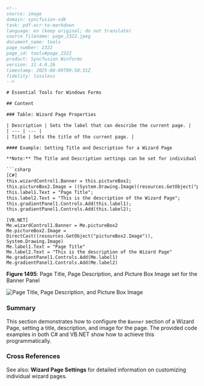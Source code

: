 ```html
<!-- 
source: image
domain: syncfusion-sdk
task: pdf-ocr-to-markdown
language: en (keep original; do not translate)
source_filename: page_2322.jpeg
document_name: tools
page_number: 2322
page_id: tools#page_2322
product: Syncfusion Winforms
version: 11.4.0.26
timestamp: 2025-08-09T09:50:31Z
fidelity: lossless
-->

# Essential Tools for Windows Forms

## Content

### Table: Wizard Page Properties

| Description | Sets the label that can describe the current page. |
| --- | --- |
| Title | Sets the title of the current page. |

#### Example: Setting Title and Description for a Wizard Page

**Note:** The Title and Description settings can be set for individual Wizard Pages using `WizardPage.Title` and `WizardPage.Description` properties respectively. See **Wizard Page Settings**.

```csharp
[C#]
this.wizardControl1.Banner = this.pictureBox2;
this.pictureBox2.Image = ((System.Drawing.Image)(resources.GetObject("pictureBox2.Image")));
this.label1.Text = "Page Title";
this.label2.Text = "This is the description of the Wizard Page";
this.gradientPanel1.Controls.Add(this.label1);
this.gradientPanel1.Controls.Add(this.label2);
```

```vbnet
[VB.NET]
Me.wizardControl1.Banner = Me.pictureBox2
Me.pictureBox2.Image = DirectCast((resources.GetObject("pictureBox2.Image")), System.Drawing.Image)
Me.label1.Text = "Page Title"
Me.label2.Text = "This is the description of the Wizard Page"
Me.gradientPanel1.Controls.Add(Me.label1)
Me.gradientPanel1.Controls.Add(Me.label2)
```

**Figure 1495**: Page Title, Page Description, and Picture Box Image set for the Banner Panel

![Page Title, Page Description, and Picture Box Image](https://raw.githubusercontent.com/BootcampAI-Learn/llm-sdks/main/example-assets/sample-images/winforms/tools-figure-1495.png)

### Summary

This section demonstrates how to configure the `Banner` section of a Wizard Page, setting a title, description, and image for the page. The provided code examples in both C# and VB.NET show how to achieve this programmatically.

### Cross References

See also: **Wizard Page Settings** for detailed information on customizing individual wizard pages.

<!-- tags: [tools, winforms, wizard, title, description, banner, page control, image, settings, api, version] keywords: [screenshot, page title, description, banner, image, form, controls, configure, winforms, c#, vb.net] -->
```